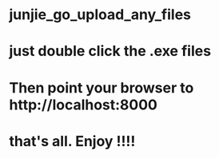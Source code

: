# junjie_go_upload_any_files

# just double click the .exe files

# Then point your browser to http://localhost:8000

# that's all. Enjoy !!!!
